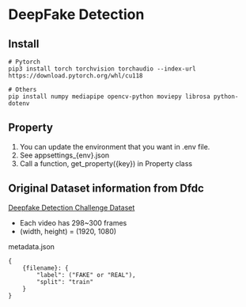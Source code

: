 # DeepFake Detection

## Install
```
# Pytorch
pip3 install torch torchvision torchaudio --index-url https://download.pytorch.org/whl/cu118

# Others
pip install numpy mediapipe opencv-python moviepy librosa python-dotenv
```

## Property
1. You can update the environment that you want in .env file.
2. See appsettings_{env}.json
3. Call a function, get_property({key}) in Property class

## Original Dataset information from Dfdc
[Deepfake Detection Challenge Dataset](https://www.kaggle.com/c/deepfake-detection-challenge)

* Each video has 298~300 frames
* (width, height) = (1920, 1080)

metadata.json

```
{
    {filename}: {
        "label": ("FAKE" or "REAL"),
        "split": "train"
    }
}
```